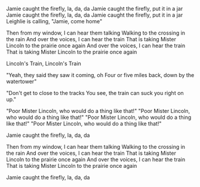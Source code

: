 Jamie caught the firefly, la, da, da
Jamie caught the firefly, put it in a jar
Jamie caught the firefly, la, da, da
Jamie caught the firefly, put it in a jar
Leighlie is calling, "Jamie, come home"

Then from my window, I can hear them talking
Walking to the crossing in the rain
And over the voices, I can hear the train
That is taking Mister Lincoln to the prairie once again
And over the voices, I can hear the train
That is taking Mister Lincoln to the prairie once again

Lincoln's Train, Lincoln's Train

"Yeah, they said they saw it coming, oh
Four or five miles back, down by the watertower"

"Don't get to close to the tracks
You see, the train can suck you right on up."

"Poor Mister Lincoln, who would do a thing like that!"
"Poor Mister Lincoln, who would do a thing like that!" 
"Poor Mister Lincoln, who would do a thing like that!"
"Poor Mister Lincoln, who would do a thing like that!" 

Jamie caught the firefly, la, da, da

Then from my window, I can hear them talking
Walking to the crossing in the rain
And over the voices, I can hear the train
That is taking Mister Lincoln to the prairie once again
And over the voices, I can hear the train
That is taking Mister Lincoln to the prairie once again

Jamie caught the firefly, la, da, da
